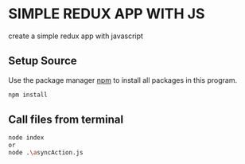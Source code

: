 # SIMPLE REDUX APP WITH JS

create a simple redux app with javascript

## Setup Source

Use the package manager [npm](https://www.npmjs.com/) to install all packages in this program.

```bash
npm install
```

## Call files from terminal
```bash
node index
or
node .\asyncAction.js
```